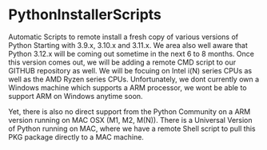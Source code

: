 # PythonInstallerScripts
Automatic Scripts to remote install a fresh copy of various versions of Python Starting with 3.9.x, 3.10.x and 3.11.x. We area also well aware that
Python 3.12.x will be coming out sometime in the next 6 to 8 months. Once this version comes out, we will be adding a remote CMD script to our GITHUB
repository as well. We will be focuing on Intel i(N) series CPUs as well as the AMD Ryzen series CPUs. Unfortunately,  we dont currently own a Windows machine 
which supports a ARM processor, we wont be able to support ARM on Windows anytime soon.

Yet, there is also no direct support from the Python Community on a ARM version running on MAC OSX (M1, M2, M(N)). There is a Universal Version
of Python running on MAC, where we have a remote Shell script to pull this PKG package directly to a MAC machine.  
